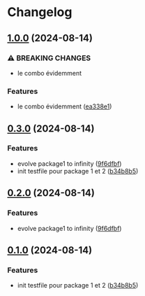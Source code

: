 # Changelog

## [1.0.0](https://github.com/michaelbertoni/release-test/compare/package1-v0.3.0...package1-v1.0.0) (2024-08-14)


### ⚠ BREAKING CHANGES

* le combo évidemment

### Features

* le combo évidemment ([ea338e1](https://github.com/michaelbertoni/release-test/commit/ea338e132539ef0d7e4f9c6e1206ece18f50fe30))

## [0.3.0](https://github.com/michaelbertoni/release-test/compare/package1-v0.2.0...package1-v0.3.0) (2024-08-14)


### Features

* evolve package1 to infinity ([9f6dfbf](https://github.com/michaelbertoni/release-test/commit/9f6dfbf1a582de64da3adbd0ac274a4e524815c7))
* init testfile pour package 1 et 2 ([b34b8b5](https://github.com/michaelbertoni/release-test/commit/b34b8b5b1b2937431cc429006a75f71bde8ce017))

## [0.2.0](https://github.com/michaelbertoni/release-test/compare/v0.1.0...v0.2.0) (2024-08-14)


### Features

* evolve package1 to infinity ([9f6dfbf](https://github.com/michaelbertoni/release-test/commit/9f6dfbf1a582de64da3adbd0ac274a4e524815c7))

## [0.1.0](https://github.com/michaelbertoni/release-test/compare/v0.0.1...v0.1.0) (2024-08-14)


### Features

* init testfile pour package 1 et 2 ([b34b8b5](https://github.com/michaelbertoni/release-test/commit/b34b8b5b1b2937431cc429006a75f71bde8ce017))
